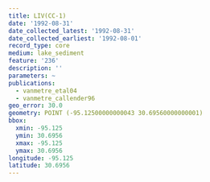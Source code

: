 ```yaml
---
title: LIV(CC-1)
date: '1992-08-31'
date_collected_latest: '1992-08-31'
date_collected_earliest: '1992-08-01'
record_type: core
medium: lake_sediment
feature: '236'
description: ''
parameters: ~
publications:
  - vanmetre_etal04
  - vanmetre_callender96
geo_error: 30.0
geometry: POINT (-95.12500000000043 30.69560000000001)
bbox:
  xmin: -95.125
  ymin: 30.6956
  xmax: -95.125
  ymax: 30.6956
longitude: -95.125
latitude: 30.6956
---
```


